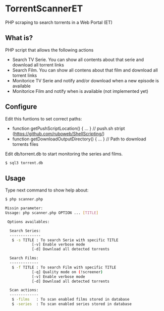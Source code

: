 # TorrentScannerET
PHP scraping to search torrents in a Web Portal (ET)

## What is?
PHP script that allows the following actions
 - Search TV Serie. You can show all contents about that serie and download all torrent links
 - Search Film. You can show all contens about that film and download all torrent links
 - Monitorice TV Serie and notify and/or download when a new episode is available
 - Monitorice Film and notify when is available (not implemented yet)

## Configure
Edit this funtions to set correct paths:
 * function getPushScriptLocation() { ... } // push.sh stript (https://github.com/ruboweb/ShellScripting/)
 * function getDownloadOutputDirectory() { ... } // Path to download torrents files

Edit db/torrent.db to start monitoring the series and films.

```sh
$ sql3 torrent.db
```

## Usage
Type next command to show help about:
```sh
$ php scanner.php
```
```sh
Missin parameter:
Ussage: php scanner.php OPTION ... [TITLE]

 Options availables:

  Search Series:
  --------------
   $ -s TITLE : To search Serie with specific TITLE
            [-v] Enable verbose mode
            [-d] Download all detected torrents

  Search Films:
  -------------
   $ -f TITLE : To search Film with specific TITLE
            [-q] Quality mode on (!screener)
            [-v] Enable verbose mode
            [-d] Download all detected torrents

  Scan actions:
  -------------
   $ -films   : To scan enabled films stored in database
   $ -series  : To scan enabled series stored in database
```